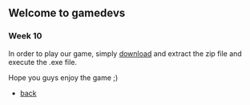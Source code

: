 ## Welcome to gamedevs

### Week 10

In order to play our game, simply [download](https://drive.google.com/file/d/1VkRtiO4lphpmGW0kEp8rkxwrp8g9CVFB/view?usp=sharing) and extract the zip file
and execute the .exe file.

Hope you guys enjoy the game ;)

- [back](https://albgei.github.io/gamedevs/index)

<script src="https://utteranc.es/client.js"
        repo="albgei/gamedevs"
        issue-term="pathname"
        label="commentary_"
        theme="github-dark"
        crossorigin="anonymous"
        async>
